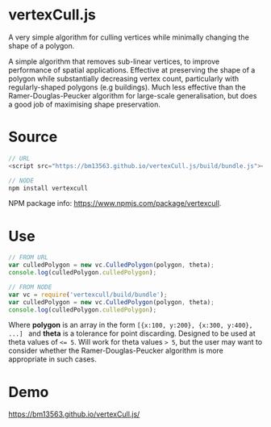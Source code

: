 # vertexCull.js
A very simple algorithm for culling vertices while minimally changing the shape of a polygon.

A simple algorithm that removes sub-linear vertices, to improve performance of spatial applications. Effective at preserving the shape of a polygon while substantially decreasing vertex count, particularly  with regularly-shaped polygons (e.g buildings).  Much less effective than the Ramer-Douglas-Peucker algorithm for large-scale generalisation, but does a good job of maximising shape preservation.

# Source

```javascript
// URL
<script src="https://bm13563.github.io/vertexCull.js/build/bundle.js"></script>

// NODE
npm install vertexcull
```

NPM package info: https://www.npmjs.com/package/vertexcull.

# Use

```javascript
// FROM URL
var culledPolygon = new vc.CulledPolygon(polygon, theta);
console.log(culledPolygon.culledPolygon);

// FROM NODE
var vc = require('vertexcull/build/bundle');
var culledPolygon = new vc.CulledPolygon(polygon, theta);
console.log(culledPolygon.culledPolygon);
```
Where **polygon** is an array in the form ```[{x:100, y:200}, {x:300, y:400}, ...] ``` and **theta** is a tolerance for point discarding. Designed to be used at theta values of ```<= 5```. Will work for theta values ```> 5```, but the user may want to consider whether the Ramer-Douglas-Peucker algorithm is more appropriate in such cases.

# Demo
https://bm13563.github.io/vertexCull.js/
